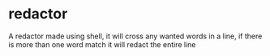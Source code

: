 # redactor
A redactor made using shell, it will cross any wanted words in a line, if there is more than one word match it will redact the entire line
